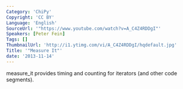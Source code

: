 ```yaml
---
Category: 'ChiPy'
Copyright: 'CC BY'
Language: 'English'
SourceUrl: '"https://www.youtube.com/watch?v=A_C4Z4RDDgI"'
Speakers: [Peter Fein]
Tags: []
ThumbnailUrl: 'http://i1.ytimg.com/vi/A_C4Z4RDDgI/hqdefault.jpg'
Title: '"Measure It"'
date: '2013-11-14'
---
```

measure_it provides timing and counting for iterators (and other code segments).